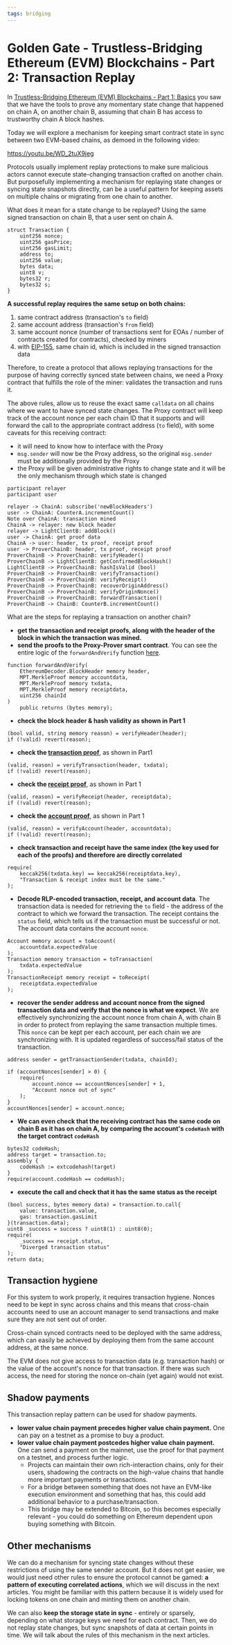 ```yaml
---
tags: bridging
---
```


# Golden Gate - Trustless-Bridging Ethereum (EVM) Blockchains - Part 2: Transaction Replay

In [Trustless-Bridging Ethereum (EVM) Blockchains - Part 1: Basics](https://loredanacirstea.medium.com/golden-gate-trustless-bridging-ethereum-evm-blockchains-part-1-basics-d016300ea0dd) you saw that we have the tools to prove any momentary state change that happened on chain A, on another chain B, assuming that chain B has access to trustworthy chain A block hashes.

Today we will explore a mechanism for keeping smart contract state in sync between two EVM-based chains, as demoed in the following video:

https://youtu.be/WD_2tuX9jeg

Protocols usually implement replay protections to make sure malicious actors cannot execute state-changing transaction crafted on another chain. But purposefully implementing a mechanism for replaying state changes or syncing state snapshots directly, can be a useful pattern for keeping assets on multiple chains or migrating from one chain to another.

What does it mean for a state change to be replayed? Using the same signed transaction on chain B, that a user sent on chain A.

```solidity
struct Transaction {
    uint256 nonce;
    uint256 gasPrice;
    uint256 gasLimit;
    address to;
    uint256 value;
    bytes data;
    uint8 v;
    bytes32 r;
    bytes32 s;
}
```

**A successful replay requires the same setup on both chains:**
1) same contract address (transaction's `to` field)
2) same account address (transaction's `from` field)
3) same account nonce (number of transactions sent for EOAs / number of contracts created for contracts), checked by miners
4) with [EIP-155](https://eips.ethereum.org/EIPS/eip-155), same chain id, which is included in the signed transaction data

Therefore, to create a protocol that allows replaying transactions for the purpose of having correctly synced state between chains, we need a Proxy contract that fulfills the role of the miner: validates the transaction and runs it.

The above rules, allow us to reuse the exact same `calldata` on all chains where we want to have synced state changes. The Proxy contract will keep track of the account nonce per each chain ID that it supports and will forward the call to the appropriate contract address (`to` field), with some caveats for this receiving contract:
- it will need to know how to interface with the Proxy
- `msg.sender` will now be the Proxy address, so the original `msg.sender` must be additionally provided by the Proxy
- the Proxy will be given administrative rights to change state and it will be the only mechanism through which state is changed

```
participant relayer
participant user

relayer -> ChainA: subscribe('newBlockHeaders')
user -> ChainA: CounterA.incrementCount()
Note over ChainA: transaction mined
ChainA -> relayer: new block header
relayer -> LightClientB: addBlock()
user -> ChainA: get proof data
ChainA -> user: header, tx proof, receipt proof
user -> ProverChainB: header, tx proof, receipt proof
ProverChainB -> ProverChainB: verifyHeader()
ProverChainB -> LightClientB: getConfirmedBlockHash()
LightClientB -> ProverChainB: hashIsValid (bool)
ProverChainB -> ProverChainB: verifyTransaction()
ProverChainB -> ProverChainB: verifyReceipt()
ProverChainB -> ProverChainB: recoverOriginAddress()
ProverChainB -> ProverChainB: verifyOriginNonce()
ProverChainB -> ProverChainB: forwardTransaction()
ProverChainB -> ChainB: CounterB.incrementCount()
```


What are the steps for replaying a transaction on another chain?
* **get the transaction and receipt proofs, along with the header of the block in which the transaction was mined.**
* **send the proofs to the Proxy-Prover smart contract**. You can see the entire logic of the `forwardAndVerify` function [here](https://github.com/loredanacirstea/goldengate/blob/master/contracts/contracts/ProverStateSync.sol#L11-L55).
```solidity
function forwardAndVerify(
    EthereumDecoder.BlockHeader memory header,
    MPT.MerkleProof memory accountdata,
    MPT.MerkleProof memory txdata,
    MPT.MerkleProof memory receiptdata,
    uint256 chainId
)
    public returns (bytes memory);
```
* **check the block header & hash validity as shown in Part 1**
```solidity
(bool valid, string memory reason) = verifyHeader(header);
if (!valid) revert(reason);
```
* **check the [transaction proof](https://github.com/loredanacirstea/statebridge/blob/495abc40596e7b4cad519131d16874fbc844bd79/contracts/contracts/Prover.sol#L39-L51)**, as shown in Part1
```solidity
(valid, reason) = verifyTransaction(header, txdata);
if (!valid) revert(reason);
```
* **check the [receipt proof](https://github.com/loredanacirstea/statebridge/blob/495abc40596e7b4cad519131d16874fbc844bd79/contracts/contracts/Prover.sol#L53-L65)**, as shown in Part 1
```solidity
(valid, reason) = verifyReceipt(header, receiptdata);
if (!valid) revert(reason);
```
* **check the [account proof](https://github.com/loredanacirstea/statebridge/blob/495abc40596e7b4cad519131d16874fbc844bd79/contracts/contracts/Prover.sol#L67-L79)**, as shown in Part 1
```solidity
(valid, reason) = verifyAccount(header, accountdata);
if (!valid) revert(reason);
```
* **check transaction and receipt have the same index (the key used for each of the proofs) and therefore are directly correlated**
```solidity
require(
    keccak256(txdata.key) == keccak256(receiptdata.key),
    "Transaction & receipt index must be the same."
);
```
* **Decode RLP-encoded transaction, receipt, and account data**. The transaction data is needed for retrieving the `to` field - the address of the contract to which we forward the transaction. The receipt contains the `status` field, which tells us if the transaction must be successful or not. The account data contains the account `nonce`.
```solidity
Account memory account = toAccount(
    accountdata.expectedValue
);
Transaction memory transaction = toTransaction(
    txdata.expectedValue
);
TransactionReceipt memory receipt = toReceipt(
    receiptdata.expectedValue
);
```
* **recover the sender address and account nonce from the signed transaction data and verify that the nonce is what we expect**. We are effectively synchronizing the account nonce from chain A, with chain B in order to protect from replaying the same transaction multiple times. This `nonce` can be kept per each account, per each chain we are synchronizing with. It is updated regardless of success/fail status of the transaction.
```solidity
address sender = getTransactionSender(txdata, chainId);

if (accountNonces[sender] > 0) {
    require(
        account.nonce == accountNonces[sender] + 1,
        "Account nonce out of sync"
    );
}
accountNonces[sender] = account.nonce;
```
* **We can even check that the receiving contract has the same code on chain B as it has on chain A, by comparing the account's `codeHash` with the target contract `codeHash`**
```solidity
bytes32 codeHash;
address target = transaction.to;
assembly {
    codeHash := extcodehash(target)
}
require(account.codeHash == codeHash);
```
* **execute the call and check that it has the same status as the receipt**
```solidity
(bool success, bytes memory data) = transaction.to.call{
    value: transaction.value,
    gas: transaction.gasLimit
}(transaction.data);
uint8 _success = success ? uint8(1) : uint8(0);
require(
    _success == receipt.status,
    "Diverged transaction status"
);
return data;
```


## Transaction hygiene

For this system to work properly, it requires transaction hygiene. Nonces need to be kept in sync across chains and this means that cross-chain accounts need to use an account manager to send transactions and make sure they are not sent out of order.

Cross-chain synced contracts need to be deployed with the same address, which can easily be achieved by deploying them from the same account address, at the same nonce.

The EVM does not give access to transaction data (e.g. transaction hash) or the value of the account's nonce for that transaction. If there was such access, the need for storing the nonce on-chain (yet again) would not exist.

## Shadow payments

This transaction replay pattern can be used for shadow payments.

* **lower value chain payment precedes higher value chain payment.** One can pay on a testnet as a promise to buy a product.
* **lower value chain payment postcedes higher value chain payment.** One can send a payment on the mainnet, use the proof for that payment on a testnet, and process further logic.
    - Projects can maintain their own rich-interaction chains, only for their users, shadowing the contracts on the high-value chains that handle more important payments or transactions.
    - For a bridge between something that does not have an EVM-like execution environment and something that has, this could add additional behavior to a purchase/transaction.
    - This bridge may be extended to Bitcoin, so this becomes especially relevant - you could do something on Ethereum dependent upon buying something with Bitcoin.


## Other mechanisms

We can do a mechanism for syncing state changes without these restrictions of using the same sender account. But it does not get easier, we would just need other rules to ensure the protocol cannot be gamed: **a pattern of executing correlated actions**, which we will discuss in the next articles. You might be familiar with this pattern because it is widely used for locking tokens on one chain and minting them on another chain.


We can also **keep the storage state in sync** - entirely or sparsely, depending on what storage keys we need for each contract. Then, we do not replay state changes, but sync snapshots of data at certain points in time. We will talk about the rules of this mechanism in the next articles.
